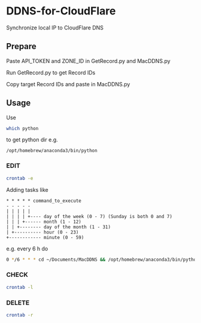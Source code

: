 # DDNS-for-CloudFlare
Synchronize local IP to CloudFlare DNS

## Prepare

Paste API_TOKEN and ZONE_ID in GetRecord.py and MacDDNS.py

Run GetRecord.py to get Record IDs

Copy target Record IDs and paste in MacDDNS.py

## Usage

Use

```sh
which python
```

to get python dir e.g.

```
/opt/homebrew/anaconda3/bin/python
```

### EDIT

```sh
crontab -e
```

Adding tasks like

```
* * * * * command_to_execute
- - - - -
| | | | |
| | | | +---- day of the week (0 - 7) (Sunday is both 0 and 7)
| | | +------ month (1 - 12)
| | +-------- day of the month (1 - 31)
| +---------- hour (0 - 23)
+------------ minute (0 - 59)
```

e.g. every 6 h do 

```sh
0 */6 * * * cd ~/Documents/MacDDNS && /opt/homebrew/anaconda3/bin/python MacDDNS.py
```

### CHECK

```sh
crontab -l
```

### DELETE

```sh
crontab -r
```

